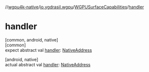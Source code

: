 //[wgpu4k-native](../../../index.md)/[io.ygdrasil.wgpu](../index.md)/[WGPUSurfaceCapabilities](index.md)/[handler](handler.md)

# handler

[common, android, native]\
[common]\
expect abstract val [handler](handler.md): [NativeAddress](../../ffi/-native-address/index.md)

[android, native]\
actual abstract val [handler](handler.md): [NativeAddress](../../ffi/-native-address/index.md)